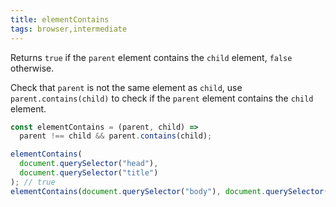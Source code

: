 ```yaml
---
title: elementContains
tags: browser,intermediate
---
```


Returns `true` if the `parent` element contains the `child` element, `false` otherwise.

Check that `parent` is not the same element as `child`, use `parent.contains(child)` to check if the `parent` element contains the `child` element.

```js
const elementContains = (parent, child) =>
  parent !== child && parent.contains(child);
```

```js
elementContains(
  document.querySelector("head"),
  document.querySelector("title")
); // true
elementContains(document.querySelector("body"), document.querySelector("body")); // false
```

